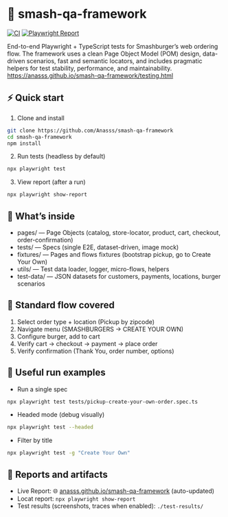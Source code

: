 # 🚀 smash-qa-framework

[![CI](https://github.com/Anasss/smash-qa-framework/actions/workflows/playwright-tests.yml/badge.svg)](https://github.com/Anasss/smash-qa-framework/actions)
[![Playwright Report](https://img.shields.io/badge/Playwright-Report-brightgreen)](https://anasss.github.io/smash-qa-framework/)

End-to-end Playwright + TypeScript tests for Smashburger’s web ordering flow. The framework uses a clean Page Object Model (POM) design, data-driven scenarios, fast and semantic locators, and includes pragmatic helpers for test stability, performance, and maintainability. https://anasss.github.io/smash-qa-framework/testing.html

## ⚡ Quick start

1) Clone and install

```bash
git clone https://github.com/Anasss/smash-qa-framework
cd smash-qa-framework
npm install
```

2) Run tests (headless by default)

```bash
npx playwright test
```

3) View report (after a run)

```bash
npx playwright show-report
```

## 🧰 What’s inside

- pages/ — Page Objects (catalog, store-locator, product, cart, checkout, order-confirmation)
- tests/ — Specs (single E2E, dataset-driven, image mock)
- fixtures/ — Pages and flows fixtures (bootstrap pickup, go to Create Your Own)
- utils/ — Test data loader, logger, micro-flows, helpers
- test-data/ — JSON datasets for customers, payments, locations, burger scenarios

## 🧭 Standard flow covered

1. Select order type + location (Pickup by zipcode)
2. Navigate menu (SMASHBURGERS → CREATE YOUR OWN)
3. Configure burger, add to cart
4. Verify cart → checkout → payment → place order
5. Verify confirmation (Thank You, order number, options)


## 🧪 Useful run examples

- Run a single spec

```bash
npx playwright test tests/pickup-create-your-own-order.spec.ts
```

- Headed mode (debug visually)

```bash
npx playwright test --headed
```

- Filter by title

```bash
npx playwright test -g "Create Your Own"
```

## 📄 Reports and artifacts

- Live Report: 🌐 [anasss.github.io/smash-qa-framework](https://anasss.github.io/smash-qa-framework/) (auto-updated)
- Locat report: `npx playwright show-report`
- Test results (screenshots, traces when enabled): `./test-results/`
